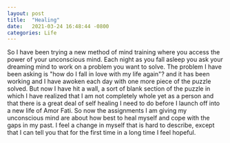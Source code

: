 ```yaml
---
layout: post
title:  "Healing"
date:   2021-03-24 16:48:44 -0800
categories: Life
---
```


So I have been trying a new method of mind training where you access the power of your unconscious mind. Each night as you fall asleep you ask your dreaming mind to work on a problem you want to solve. The problem I have been asking is "how do I fall in love with my life again"? and it has been working and I have awoken each day with one more piece of the puzzle solved. But now I have hit a wall, a sort of blank section of the puzzle in which I have realized that I am not completely whole yet as a person and that there is a great deal of self healing I need to do before I launch off into a new life of Amor Fati. So now the assignments I am giving my unconscious mind are about how best to heal myself and cope with the gaps in my past. I feel a change in myself that is hard to describe, except that I can tell you that for the first time in a long time I feel hopeful. 
 

